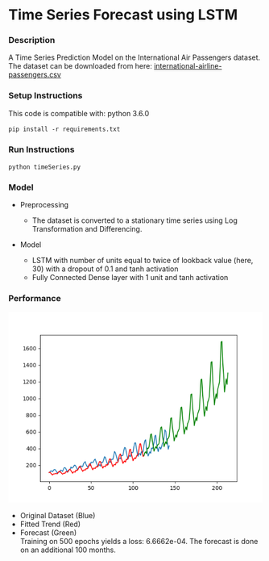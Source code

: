 # Time Series Forecast using LSTM

### Description
A Time Series Prediction Model on the International Air Passengers dataset. <br />
The dataset can be downloaded from here: [international-airline-passengers.csv](https://datamarket.com/data/set/22u3/international-airline-passengers-monthly-totals-in-thousands-jan-49-dec-60#!ds=22u3&display=line) <br />

### Setup Instructions
This code is compatible with: python 3.6.0 <br />
```
pip install -r requirements.txt
```

### Run Instructions
```
python timeSeries.py
```

### Model
- Preprocessing
  - The dataset is converted to a stationary time series using Log Transformation and Differencing.

- Model
  - LSTM with number of units equal to twice of lookback value (here, 30) with a dropout of 0.1 and tanh activation
  - Fully Connected Dense layer with 1 unit and tanh activation
  
### Performance
![Plot](https://github.com/mayankpoddar/time_series_forecast/blob/master/dataset.png)
- Original Dataset (Blue)
- Fitted Trend (Red)
- Forecast (Green) <br />
Training on 500 epochs yields a loss: 6.6662e-04. The forecast is done on an additional 100 months.
